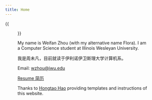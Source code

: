 ```yaml
---
title: Home
---
```


{{<figure src="Weifan.jpg" title="Photo taken by my friend in 2024, Canada (照片由朋友拍摄于2024年)" width="450">}}

My name is Weifan Zhou (with my alternative name Flora). I am a Computer Science student at Illinois Wesleyan University.   

我是周未凡，目前就读于伊利诺伊卫斯理大学计算机系。  

Email: wzhou@iwu.edu

<a href = "Resume -- Weifan Zhou.pdf" target = "_blank"> Resume 简历<a>

Thanks to <a href = "https://hongtaoh.com/" target = "_blank">Hongtao Hao</a> providing templates and instructions of this website.